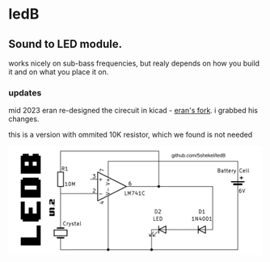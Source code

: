 # ledB
## Sound to LED module.  
works nicely on sub-bass frequencies, but realy depends on how you build it and on what you place it on. 


### updates
mid 2023 eran re-designed the cirecuit in kicad - [eran's fork](https://github.com/dodomarg/LED-B). i grabbed his changes. 

this is a version with ommited 10K resistor, which we found is not needed

![](print-ledB.svg)
